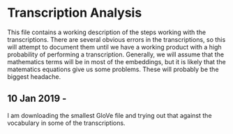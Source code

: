 # Transcription Analysis

This file contains a working description of the steps working with the transcriptions.  There are several obvious errors in the transcriptions, so this will attempt to document them until we have a working product with a high probability of performing a transcription.  Generally, we will assume that the mathematics terms will be in most of the embeddings, but it is likely that the matematics equations give us some problems.  These will probably be the biggest headache.

## 10 Jan 2019 -

I am downloading the smallest GloVe file and trying out that against the vocabulary in some of the transcriptions.
